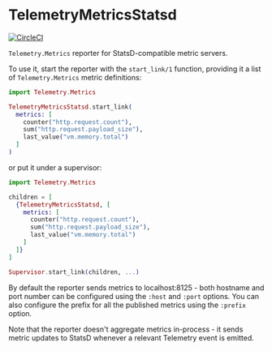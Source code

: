 # TelemetryMetricsStatsd

[![CircleCI](https://circleci.com/gh/arkgil/telemetry_metrics_statsd.svg?style=svg)](https://circleci.com/gh/arkgil/telemetry_metrics_statsd)

`Telemetry.Metrics` reporter for StatsD-compatible metric servers.

To use it, start the reporter with the `start_link/1` function, providing it a list of
`Telemetry.Metrics` metric definitions:

```elixir
import Telemetry.Metrics

TelemetryMetricsStatsd.start_link(
  metrics: [
    counter("http.request.count"),
    sum("http.request.payload_size"),
    last_value("vm.memory.total")
  ]
)
```

or put it under a supervisor:

```elixir
import Telemetry.Metrics

children = [
  {TelemetryMetricsStatsd, [
    metrics: [
      counter("http.request.count"),
      sum("http.request.payload_size"),
      last_value("vm.memory.total")
    ]
  ]}
]

Supervisor.start_link(children, ...)
```

By default the reporter sends metrics to localhost:8125 - both hostname and port number can be
configured using the `:host` and `:port` options. You can also configure the prefix for all the
published metrics using the `:prefix` option.

Note that the reporter doesn't aggregate metrics in-process - it sends metric updates to StatsD
whenever a relevant Telemetry event is emitted.